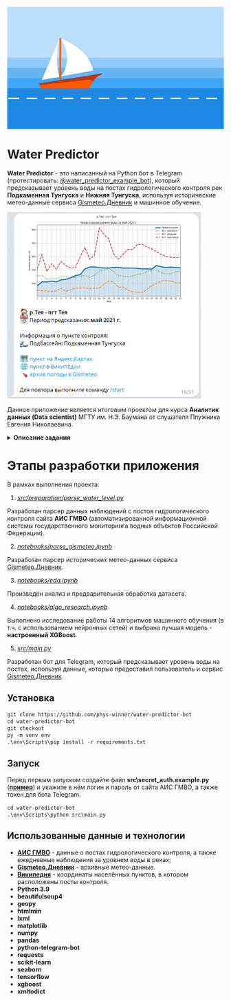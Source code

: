 ![App Icon](images/description_picture.png)
# Water Predictor

**Water Predictor** - это написанный на Python бот в Telegram (протестировать: [@water_predictor_example_bot](https://t.me/water_predictor_example_bot)), который предсказывает уровень воды на постах гидрологического контроля рек **Подкаменная Тунгуска** и **Нижняя Тунгуска**, используя исторические метео-данные сервиса [Gismeteo.Дневник](https://www.gismeteo.ru/diary/) и машинное обучение.

![Пример поста с прогнозом](images/example_post.png)

Данное приложение является итоговым проектом для курса **Аналитик данных (Data scientist)** МГТУ им. Н.Э. Баумана от слушателя Плужника Евгения Николаевича.

<details><summary><b>Описание задания</b></summary>


По территории Красноярского края протекает огромное количество рек, многие из этих рек являются судоходными и являются важнейшими транспортными путями. Однако навигация в Енисейском бассейне крайне сложна. Многие реки являются судоходными лишь в короткий период половодья. Точно предсказать срок навигации на таких реках – важнейшая задача.

Ежегодно в Красноярском крае происходит «северный завоз» – комплекс мероприятий по доставке речным транспортом необходимых запасов, оборудования и материалов в населенные пункты, до которых можно добраться только по рекам. К таким поселениям относятся, например, поселок городского типа Тура на реке Нижняя Тунгуска или поселок Ванавара на реке Подкаменная Тунгуска. Помимо обеспечения населения, также доставляются грузы в места разработки полезных ископаемых, например, на Ванкорское нефтяное месторождение в бассейне реки Большая Хета.

Каждый год время начала и окончания навигации смещается в зависимости от фактических метеоусловий (температура и осадки в период таянья снега), запасов снега в бассейне рек. В ожидании достаточного уровня воды в устьях рек собираются караваны судов. Судам необходимо не только подняться вверх по течению до пункта назначения, но и вернуться обратно до того, как уровень воды упадет до критической отметки. Нередки случаи, когда суда оказывались на мели до следующего сезона «большой воды» или получали повреждения из-за низкого уровня воды. При этом уровень воды на некоторых реках может меняться на десятки метров всего за несколько дней.

Навигация затрудняется не только меняющимся уровнем воды, но и сложным рельефом русел. Так, например, на реке Нижняя Тунгуска при подъеме воды в Большом пороге выше отметки 30 метров, порог считается непреодолимым. И суда стоят в ожидании падения уровня воды, а затем буксируются вверх по порогу по очереди. Это сильно сказывается на сроках пути.

Для прогнозирования уровня рек предлагается использовать собранные за 2008-2017 года ежедневные наблюдения по постам гидрологического контроля рек Подкаменная Тунгуска (12 гидрологических постов) и Нижняя Тунгуска (15 гидрологических постов). В файлах с данными представлена информация и легенда с каждого из гидрологических постов. Информация за каждый год находится в отдельном файле. Также можно получать фактические данные с [https://gmvo.skniivh.ru/](https://gmvo.skniivh.ru/) после регистрации.

Требуется:
1) проверить гипотезу о достаточности данных об уровнях рек с постов гидрологического контроля, а также данных метеосводок для решения задачи прогнозирования периода навигации на сезон;
2) в случае положительного результата по п. 1, провести прогнозирование периода навигации на сезон.

В рамках выполнения итогового проекта необходимо для одного из предложенных кейсов (либо для кейса, предложенного обучающимся) выполнить следующие этапы:

1.  Предварительная обработка датасета.
    
2.  Применение минимум 3-х алгоритмов машинного обучения (включая обязательно использование искусственных нейронных сетей) в Jupyter Notebook (или colab) позволяющих решить поставленную задачу анализа данных, выбрать лучшую модель и применить ее в приложении.
    
3.  Создание локального репозитория git.
    
4.  Реализация приложения. Приложение может быть консольное, оконное или веб-приложение по выбору.
    
5.  Создание профиля на github.com
    
6.  Выгрузка коммитов приложения из локального репозитория на github.com.

</details>

# Этапы разработки приложения

В рамках выполнения проекта:
1. [*src/preparation/parse_water_level.py*](src/preparation/parse_water_level.py)

Разработан парсер данных наблюдений с постов гидрологического контроля сайта **АИС ГМВО** (автоматизированной информационной системы государственного мониторинга водных объектов Российской Федерации).

2. [*notebooks/parse_gismeteo.ipynb*](notebooks/parse_gismeteo.ipynb)

Разработан парсер исторических метео-данных сервиса [Gismeteo.Дневник](https://www.gismeteo.ru/diary/).

3. [*notebooks/eda.ipynb*](notebooks/eda.ipynb)

Произведён анализ и предварительная обработка датасета.

4. [*notebooks/algo_research.ipynb*](notebooks/algo_research.ipynb)

Выполнено исследование работы 14 алгоритмов машинного обучения (в т.ч. с использованием нейронных сетей) и выбрана лучшая модель - **настроенный XGBoost**.

5. [*src/main.py*](src/main.py)

Разработан бот для Telegram, который предсказывает уровень воды на постах, используя данные, которые предоставил пользователь и сервис [Gismeteo.Дневник](https://www.gismeteo.ru/diary/).

## Установка

    git clone https://github.com/phys-winner/water-predictor-bot
    cd water-predictor-bot
    git checkout
    py -m venv env
    .\env\Scripts\pip install -r requirements.txt

## Запуск
Перед первым запуском создайте файл **src\secret_auth.example.py** ([**пример**](src/secret_auth.example.py)) и укажите в нём логин и пароль от сайта АИС ГМВО, а также токен для бота Telegram.

    cd water-predictor-bot
    .\env\Scripts\python src\main.py

## Использованные данные и технологии

- [**АИС ГМВО**](https://gmvo.skniivh.ru/index.php?id=1) - данные о постах гидрологического контроля, а также ежедневные наблюдения за уровнем воды в реках;
- [**Gismeteo.Дневник**](https://www.gismeteo.ru/diary/) - архивные метео-данные.
- [**Википедия**](https://ru.wikipedia.org/wiki/%D0%97%D0%B0%D0%B3%D0%BB%D0%B0%D0%B2%D0%BD%D0%B0%D1%8F_%D1%81%D1%82%D1%80%D0%B0%D0%BD%D0%B8%D1%86%D0%B0) - координаты населённых пунктов, в котором расположены посты контроля.
- **Python 3.9**
- **beautifulsoup4**
- **geopy**
- **htmlmin**
- **lxml**
- **matplotlib**
- **numpy**
- **pandas**
- **python-telegram-bot**
- **requests**
- **scikit-learn**
- **seaborn**
- **tensorflow**
- **xgboost**
- **xmltodict**

